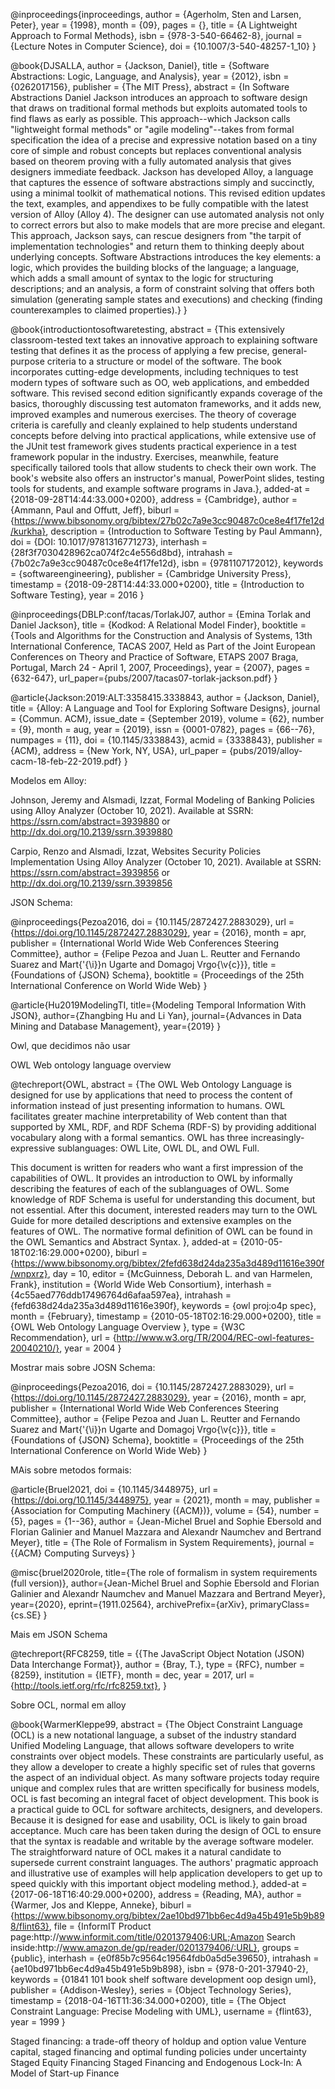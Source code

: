 @inproceedings{inproceedings,
  author = {Agerholm, Sten and Larsen, Peter},
  year = {1998},
  month = {09},
  pages = {},
  title = {A Lightweight Approach to Formal Methods},
  isbn = {978-3-540-66462-8},
  journal = {Lecture Notes in Computer Science},
  doi = {10.1007/3-540-48257-1_10}
}

@book{DJSALLA,
author = {Jackson, Daniel},
title = {Software Abstractions: Logic, Language, and Analysis},
year = {2012},
isbn = {0262017156},
publisher = {The MIT Press},
abstract = {In Software Abstractions Daniel Jackson introduces an approach to software design that draws on traditional formal methods but exploits automated tools to find flaws as early as possible. This approach--which Jackson calls "lightweight formal methods" or "agile modeling"--takes from formal specification the idea of a precise and expressive notation based on a tiny core of simple and robust concepts but replaces conventional analysis based on theorem proving with a fully automated analysis that gives designers immediate feedback. Jackson has developed Alloy, a language that captures the essence of software abstractions simply and succinctly, using a minimal toolkit of mathematical notions. This revised edition updates the text, examples, and appendixes to be fully compatible with the latest version of Alloy (Alloy 4). The designer can use automated analysis not only to correct errors but also to make models that are more precise and elegant. This approach, Jackson says, can rescue designers from "the tarpit of implementation technologies" and return them to thinking deeply about underlying concepts. Software Abstractions introduces the key elements: a logic, which provides the building blocks of the language; a language, which adds a small amount of syntax to the logic for structuring descriptions; and an analysis, a form of constraint solving that offers both simulation (generating sample states and executions) and checking (finding counterexamples to claimed properties).}
}

@book{introductiontosoftwaretesting,
  abstract = {This extensively classroom-tested text takes an innovative approach to explaining software testing that defines it as the process of applying a few precise, general-purpose criteria to a structure or model of the software. The book incorporates cutting-edge developments, including techniques to test modern types of software such as OO, web applications, and embedded software. This revised second edition significantly expands coverage of the basics, thoroughly discussing test automaton frameworks, and it adds new, improved examples and numerous exercises. The theory of coverage criteria is carefully and cleanly explained to help students understand concepts before delving into practical applications, while extensive use of the JUnit test framework gives students practical experience in a test framework popular in the industry. Exercises, meanwhile, feature specifically tailored tools that allow students to check their own work. The book's website also offers an instructor's manual, PowerPoint slides, testing tools for students, and example software programs in Java.},
  added-at = {2018-09-28T14:44:33.000+0200},
  address = {Cambridge},
  author = {Ammann, Paul and Offutt, Jeff},
  biburl = {https://www.bibsonomy.org/bibtex/27b02c7a9e3cc90487c0ce8e4f17fe12d/kurkha},
  description = {Introduction to Software Testing by Paul Ammann},
  doi = {DOI: 10.1017/9781316771273},
  interhash = {28f3f7030428962ca074f2c4e556d8bd},
  intrahash = {7b02c7a9e3cc90487c0ce8e4f17fe12d},
  isbn = {9781107172012},
  keywords = {softwareengineering},
  publisher = {Cambridge University Press},
  timestamp = {2018-09-28T14:44:33.000+0200},
  title = {Introduction to Software Testing},
  year = 2016
}


@inproceedings{DBLP:conf/tacas/TorlakJ07,
  author    = {Emina Torlak and
               Daniel Jackson},
  title     = {Kodkod: A Relational Model Finder},
  booktitle = {Tools and Algorithms for the Construction and Analysis of
               Systems, 13th International Conference, TACAS 2007, Held
               as Part of the Joint European Conferences on Theory and
               Practice of Software, ETAPS 2007 Braga, Portugal, March
               24 - April 1, 2007, Proceedings},
  year      = {2007},
  pages     = {632-647},
url_paper={pubs/2007/tacas07-torlak-jackson.pdf}
}

@article{Jackson:2019:ALT:3358415.3338843,
 author = {Jackson, Daniel},
 title = {Alloy: A Language and Tool for Exploring Software Designs},
 journal = {Commun. ACM},
 issue_date = {September 2019},
 volume = {62},
 number = {9},
 month = aug,
 year = {2019},
 issn = {0001-0782},
 pages = {66--76},
 numpages = {11},
 doi = {10.1145/3338843},
 acmid = {3338843},
 publisher = {ACM},
 address = {New York, NY, USA},
 url_paper = {pubs/2019/alloy-cacm-18-feb-22-2019.pdf}
}

Modelos em Alloy:

Johnson, Jeremy and Alsmadi, Izzat, Formal Modeling of Banking Policies using Alloy Analyzer (October 10, 2021). Available at SSRN: https://ssrn.com/abstract=3939880 or http://dx.doi.org/10.2139/ssrn.3939880

Carpio, Renzo and Alsmadi, Izzat, Websites Security Policies Implementation Using Alloy Analyzer (October 10, 2021). Available at SSRN: https://ssrn.com/abstract=3939856 or http://dx.doi.org/10.2139/ssrn.3939856

JSON Schema:

@inproceedings{Pezoa2016,
  doi = {10.1145/2872427.2883029},
  url = {https://doi.org/10.1145/2872427.2883029},
  year = {2016},
  month = apr,
  publisher = {International World Wide Web Conferences Steering Committee},
  author = {Felipe Pezoa and Juan L. Reutter and Fernando Suarez and Mart{\'{\i}}n Ugarte and Domagoj Vrgo{\v{c}}},
  title = {Foundations of {JSON} Schema},
  booktitle = {Proceedings of the 25th International Conference on World Wide Web}
}

@article{Hu2019ModelingTI,
  title={Modeling Temporal Information With JSON},
  author={Zhangbing Hu and Li Yan},
  journal={Advances in Data Mining and Database Management},
  year={2019}
}

Owl, que decidimos não usar

OWL Web ontology language overview

@techreport{OWL,
  abstract = {The OWL Web Ontology Language is designed for use by applications that need to process the content of information instead of just presenting information to humans. OWL facilitates greater machine interpretability of Web content than that supported by XML, RDF, and RDF Schema (RDF-S) by providing additional vocabulary along with a formal semantics. OWL has three increasingly-expressive sublanguages: OWL Lite, OWL DL, and OWL Full.

This document is written for readers who want a first impression of the capabilities of OWL. It provides an introduction to OWL by informally describing the features of each of the sublanguages of OWL. Some knowledge of RDF Schema is useful for understanding this document, but not essential. After this document, interested readers may turn to the OWL Guide for more detailed descriptions and extensive examples on the features of OWL. The normative formal definition of OWL can be found in the OWL Semantics and Abstract Syntax. },
  added-at = {2010-05-18T02:16:29.000+0200},
  biburl = {https://www.bibsonomy.org/bibtex/2fefd638d24da235a3d489d11616e390f/wnpxrz},
  day = 10,
  editor = {McGuinness, Deborah L. and van Harmelen, Frank},
  institution = {World Wide Web Consortium},
  interhash = {4c55aed776ddb17496764d6afaa597ea},
  intrahash = {fefd638d24da235a3d489d11616e390f},
  keywords = {owl proj:o4p spec},
  month = {February},
  timestamp = {2010-05-18T02:16:29.000+0200},
  title = {OWL Web Ontology Language Overview
},
  type = {W3C Recommendation},
  url = {http://www.w3.org/TR/2004/REC-owl-features-20040210/},
  year = 2004
}


Mostrar mais sobre JOSN Schema:

@inproceedings{Pezoa2016,
  doi = {10.1145/2872427.2883029},
  url = {https://doi.org/10.1145/2872427.2883029},
  year = {2016},
  month = apr,
  publisher = {International World Wide Web Conferences Steering Committee},
  author = {Felipe Pezoa and Juan L. Reutter and Fernando Suarez and Mart{\'{\i}}n Ugarte and Domagoj Vrgo{\v{c}}},
  title = {Foundations of {JSON} Schema},
  booktitle = {Proceedings of the 25th International Conference on World Wide Web}
}

MAis sobre metodos formais:

@article{Bruel2021,
  doi = {10.1145/3448975},
  url = {https://doi.org/10.1145/3448975},
  year = {2021},
  month = may,
  publisher = {Association for Computing Machinery ({ACM})},
  volume = {54},
  number = {5},
  pages = {1--36},
  author = {Jean-Michel Bruel and Sophie Ebersold and Florian Galinier and Manuel Mazzara and Alexandr Naumchev and Bertrand Meyer},
  title = {The Role of Formalism in System Requirements},
  journal = {{ACM} Computing Surveys}
}

@misc{bruel2020role,
      title={The role of formalism in system requirements (full version)}, 
      author={Jean-Michel Bruel and Sophie Ebersold and Florian Galinier and Alexandr Naumchev and Manuel Mazzara and Bertrand Meyer},
      year={2020},
      eprint={1911.02564},
      archivePrefix={arXiv},
      primaryClass={cs.SE}
}

Mais em JSON Schema

@techreport{RFC8259,
  title = {{The JavaScript Object Notation (JSON) Data Interchange Format}},
  author = {Bray, T.},
  type = {RFC},
  number = {8259},
  institution = {IETF},
  month = dec,
  year = 2017,
  url = {http://tools.ietf.org/rfc/rfc8259.txt},
}

Sobre OCL, normal em alloy

@book{WarmerKleppe99,
  abstract = {The Object Constraint Language (OCL) is a new notational language, a subset of the industry standard Unified Modeling Language, that allows software developers to write constraints over object models. These constraints are particularly useful, as they allow a developer to create a highly specific set of rules that governs the aspect of an individual object. As many software projects today require unique and complex rules that are written specifically for business models, OCL is fast becoming an integral facet of object development. This book is a practical guide to OCL for software architects, designers, and developers. Because it is designed for ease and usability, OCL is likely to gain broad acceptance. Much care has been taken during the design of OCL to ensure that the syntax is readable and writable by the average software modeler. The straightforward nature of OCL makes it a natural candidate to supersede current constraint languages. The authors' pragmatic approach and illustrative use of examples will help application developers to get up to speed quickly with this important object modeling method.},
  added-at = {2017-06-18T16:40:29.000+0200},
  address = {Reading, MA},
  author = {Warmer, Jos and Kleppe, Anneke},
  biburl = {https://www.bibsonomy.org/bibtex/2ae10bd971bb6ec4d9a45b491e5b9b898/flint63},
  file = {InformIT Product page:http\://www.informit.com/title/0201379406:URL;Amazon Search inside:http\://www.amazon.de/gp/reader/0201379406/:URL},
  groups = {public},
  interhash = {e0f85b7c9564c19564fdb0a5d5e39650},
  intrahash = {ae10bd971bb6ec4d9a45b491e5b9b898},
  isbn = {978-0-201-37940-2},
  keywords = {01841 101 book shelf software development oop design uml},
  publisher = {Addison-Wesley},
  series = {Object Technology Series},
  timestamp = {2018-04-16T11:36:34.000+0200},
  title = {The Object Constraint Language: Precise Modeling with UML},
  username = {flint63},
  year = 1999
}


Staged financing: a trade-off theory of holdup and option value
Venture capital, staged financing and optimal funding policies under uncertainty
Staged Equity Financing
Staged Financing and Endogenous Lock-In: A Model of Start-up Finance